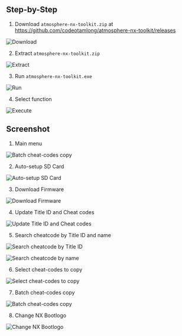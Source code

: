 ## Step-by-Step

1. Download `atmosphere-nx-toolkit.zip` at https://github.com/codeotamlong/atmosphere-nx-toolkit/releases

![Download](/docs/1.png)

2. Extract `atmosphere-nx-toolkit.zip`

![Extract](/docs/2.png)

3. Run `atmosphere-nx-toolkit.exe`

![Run](/docs/3.png)

4. Select function

![Execute](/docs/4.png)

## Screenshot
1. Main menu

![Batch cheat-codes copy](/docs/main-menu.png)

2. Auto-setup SD Card

![Auto-setup SD Card](/docs/auto-setup-sdcard.png)

3. Download Firmware

![Download Firmware](/docs/download-fw-from-darthsternie.png)

4. Update Title ID and Cheat codes

![Update Title ID and Cheat codes](/docs/update-titleid-and-cheatcodes.png)

5. Search cheatcode by Title ID and name

![Search cheatcode by Title ID](/docs/cheat-search-by-titleid.png)

![Search cheatcode by name](/docs/cheat-search-by-name.png)

6. Select cheat-codes to copy

![Select cheat-codes to copy](/docs/select-cheatcodes-to-copy.png)

7. Batch cheat-codes copy

![Batch cheat-codes copy](/docs/batch-copy-cheatcodes.png)

8. Change NX Bootlogo

![Change NX Bootlogo](/docs/change-nx-bootlogo.png)
